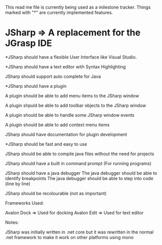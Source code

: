 This read me file is currently being used as a milestone tracker. Things marked with "*" are currently implemented features.

# JSharp => A replacement for the JGrasp IDE 

*JSharp should have a flexible User Interface like Visual Studio.

*JSharp should have a text editor with Syntax Highlighting

JSharp should support auto complete for Java

*JSharp should have a plugin 

  A plugin should be able to add menu items to the JSharp window
  
  A plugin shpuld be able to add toolbar objects to the JSharp window
  
  A plugin should be able to handle some JSharp window events
  
  A plugin should be able to add context menu items

JSharp should have documentation for plugin development

*JSharp should be fast and easy to use

JSharp should be able to compile java files without the need for projects

JSharp should have a built in command prompt (For running programs)

JSharp should have a java debugger 
  The java debugger should be able to identify breakpoints
  The java debugger should be able to step into code (line by line)
  
JSharp should be recolourable (not as important)


Frameworks Used:

Avalon Dock => Used for docking 
Avalon Edit => Used for text editor 

Notes:


JSharp was initially written in .net core but it was rewritten in the normal .net framework to make it work on other platforms using mono
